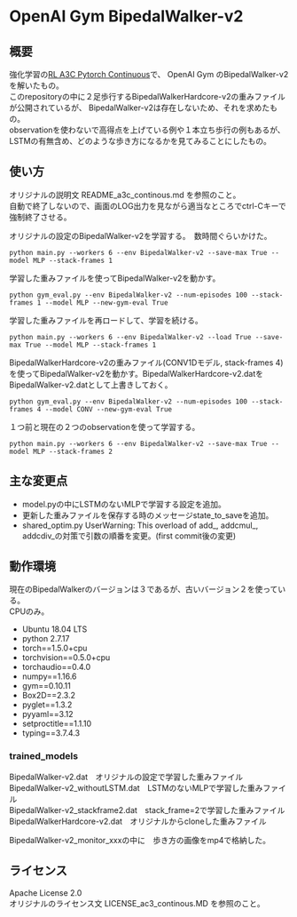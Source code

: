 # OpenAI Gym BipedalWalker-v2

## 概要  

強化学習の[RL A3C Pytorch Continuous](https://github.com/dgriff777/a3c_continuous/)で、
OpenAI Gym のBipedalWalker-v2を解いたもの。  
このrepositoryの中に２足歩行するBipedalWalkerHardcore-v2の重みファイルが公開されているが、
BipedalWalker-v2は存在しないため、それを求めたもの。  
observationを使わないで高得点を上げている例や１本立ち歩行の例もあるが、
LSTMの有無含め、どのような歩き方になるかを見てみることにしたもの。  



## 使い方  

オリジナルの説明文 README_a3c_continous.md を参照のこと。   
自動で終了しないので、画面のLOG出力を見ながら適当なところでctrl-Cキーで強制終了させる。  



オリジナルの設定のBipedalWalker-v2を学習する。　数時間ぐらいかけた。  
```
python main.py --workers 6 --env BipedalWalker-v2 --save-max True --model MLP --stack-frames 1
```

学習した重みファイルを使ってBipedalWalker-v2を動かす。  
```
python gym_eval.py --env BipedalWalker-v2 --num-episodes 100 --stack-frames 1 --model MLP --new-gym-eval True
```

学習した重みファイルを再ロードして、学習を続ける。  
```
python main.py --workers 6 --env BipedalWalker-v2 --load True --save-max True --model MLP --stack-frames 1
```


BipedalWalkerHardcore-v2の重みファイル(CONV1Dモデル, stack-frames 4)を使ってBipedalWalker-v2を動かす。BipedalWalkerHardcore-v2.datをBipedalWalker-v2.datとして上書きしておく。  
```
python gym_eval.py --env BipedalWalker-v2 --num-episodes 100 --stack-frames 4 --model CONV --new-gym-eval True
```

１つ前と現在の２つのobservationを使って学習する。  
```
python main.py --workers 6 --env BipedalWalker-v2 --save-max True --model MLP --stack-frames 2
```



## 主な変更点  

- model.pyの中にLSTMのないMLPで学習する設定を追加。  
- 更新した重みファイルを保存する時のメッセージstate_to_saveを追加。  
- shared_optim.py UserWarning: This overload of add_, addcmul_, addcdiv_の対策で引数の順番を変更。(first commit後の変更)  



## 動作環境  

現在のBipedalWalkerのバージョンは３であるが、古いバージョン２を使っている。  
CPUのみ。  


- Ubuntu 18.04 LTS
- python 2.7.17
- torch==1.5.0+cpu
- torchvision==0.5.0+cpu
- torchaudio==0.4.0
- numpy==1.16.6
- gym==0.10.11
- Box2D==2.3.2
- pyglet==1.3.2
- pyyaml==3.12
- setproctitle==1.1.10
- typing==3.7.4.3



### trained_models   

BipedalWalker-v2.dat　オリジナルの設定で学習した重みファイル  
BipedalWalker-v2_withoutLSTM.dat　LSTMのないMLPで学習した重みファイル  
BipedalWalker-v2_stackframe2.dat　stack_frame=2で学習した重みファイル  
BipedalWalkerHardcore-v2.dat　オリジナルからcloneした重みファイル  

BipedalWalker-v2_monitor_xxxの中に　歩き方の画像をmp4で格納した。  

## ライセンス  
Apache License 2.0  
オリジナルのライセンス文 LICENSE_ac3_continous.MD を参照のこと。   

